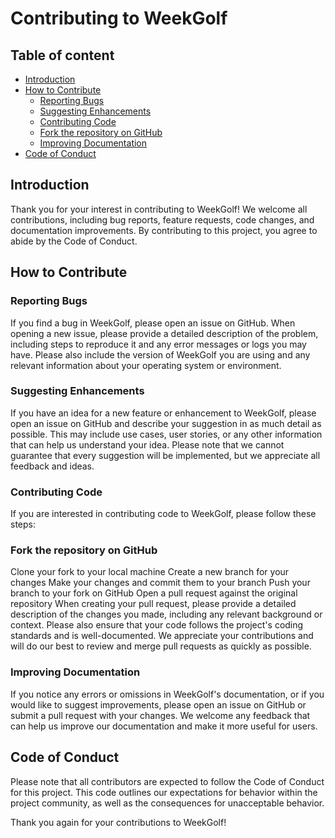 # Contributing to WeekGolf
## Table of content

<!-- vim-markdown-toc GFM -->

* [Introduction](#introduction)
* [How to Contribute](#how-to-contribute)
    * [Reporting Bugs](#reporting-bugs)
    * [Suggesting Enhancements](#suggesting-enhancements)
    * [Contributing Code](#contributing-code)
    * [Fork the repository on GitHub](#fork-the-repository-on-github)
    * [Improving Documentation](#improving-documentation)
* [Code of Conduct](#code-of-conduct)

<!-- vim-markdown-toc -->

## Introduction
Thank you for your interest in contributing to WeekGolf! We welcome all contributions, including bug reports, feature requests, code changes, and documentation improvements. By contributing to this project, you agree to abide by the Code of Conduct.

## How to Contribute
### Reporting Bugs
If you find a bug in WeekGolf, please open an issue on GitHub. When opening a new issue, please provide a detailed description of the problem, including steps to reproduce it and any error messages or logs you may have. Please also include the version of WeekGolf you are using and any relevant information about your operating system or environment.

### Suggesting Enhancements
If you have an idea for a new feature or enhancement to WeekGolf, please open an issue on GitHub and describe your suggestion in as much detail as possible. This may include use cases, user stories, or any other information that can help us understand your idea. Please note that we cannot guarantee that every suggestion will be implemented, but we appreciate all feedback and ideas.

### Contributing Code
If you are interested in contributing code to WeekGolf, please follow these steps:

### Fork the repository on GitHub
Clone your fork to your local machine
Create a new branch for your changes
Make your changes and commit them to your branch
Push your branch to your fork on GitHub
Open a pull request against the original repository
When creating your pull request, please provide a detailed description of the changes you made, including any relevant background or context. Please also ensure that your code follows the project's coding standards and is well-documented. We appreciate your contributions and will do our best to review and merge pull requests as quickly as possible.

### Improving Documentation
If you notice any errors or omissions in WeekGolf's documentation, or if you would like to suggest improvements, please open an issue on GitHub or submit a pull request with your changes. We welcome any feedback that can help us improve our documentation and make it more useful for users.

## Code of Conduct
Please note that all contributors are expected to follow the Code of Conduct for this project. This code outlines our expectations for behavior within the project community, as well as the consequences for unacceptable behavior.

Thank you again for your contributions to WeekGolf!
